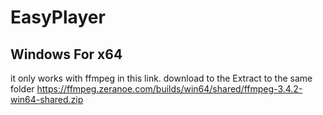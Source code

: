 # EasyPlayer
## Windows For x64
it only works with ffmpeg in this link.
download to the Extract to the same folder
https://ffmpeg.zeranoe.com/builds/win64/shared/ffmpeg-3.4.2-win64-shared.zip
